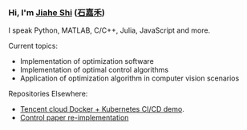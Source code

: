 ### Hi, I'm [Jiahe Shi](https://sjhstone.com) ([石嘉禾](https://sjhstone.cn))

I speak Python, MATLAB, C/C++, Julia, JavaScript and more.

Current topics:
* Implementation of optimization software
* Implementation of optimal control algorithms
* Application of optimization algorithm in computer vision scenarios

Repositories Elsewhere:
* [Tencent cloud Docker + Kubernetes CI/CD demo](https://sjhstone.coding.net/public/https-sjhstone-cn/landing_page/git/files).
* [Control paper re-implementation](https://sjhstone.coding.net/public/control/Formation_Control/git/files)

<!--
**sjhstone/sjhstone** is a ✨ _special_ ✨ repository because its `README.md` (this file) appears on your GitHub profile.

Here are some ideas to get you started:

- 🔭 I’m currently working on ...
- 🌱 I’m currently learning ...
- 👯 I’m looking to collaborate on ...
- 🤔 I’m looking for help with ...
- 💬 Ask me about ...
- 📫 How to reach me: ...
- 😄 Pronouns: ...
- ⚡ Fun fact: ...
-->
